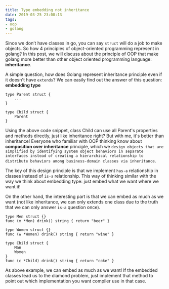 ```yaml
---
title: Type embedding not inheritance
date: 2019-03-25 23:00:13
tags:
- oop
- golang
---
```


Since we don’t have classes in go, you can say `struct` will do a job to make objects. So how 4 principles of object-oriented programming represent in golang? In this post, we will discuss about the principle of OOP that make golang more better than other object oriented programming language: __inheritance__.

<!-- more -->

A simple question, how does Golang represent inheritance principle even if it doesn't have `extends`? We can easily find out the answer of this question: __embedding type__

```golang
type Parent struct {
    ...
}

type Child struct {
    Parent
}
```

Using the above code snippet, class Child can use all Parent's properties and methods directly, just like inheritance right? But with me, it's better than inheritance! Everyone who familiar with OOP thinking know about __composition over inheritance__ principle, which we `design objects that are simplified by identifying system object behaviors in separate interfaces instead of creating a hierarchical relationship to distribute behaviors among business-domain classes via inheritance`.

The key of this design principle is that we implement `has-a` relationship in classes instead of `is-a` relationship. This way of thinking similar with the way we think about embedding type: just embed what we want where we want it!

On the other hand, the interesting part is that we can embed as much as we want (not like inheritance, we can only extends one class due to the truth that we can only answer `is-a` question once).

```golang
type Men struct {}
func (m *Men) drink() string { return "beer" }

type Women struct {}
func (w *Women) drink() string { return "wine" }

type Child struct {
    Man
    Women
}
func (c *Child) drink() string { return "coke" }
```

As above example, we can embed as much as we want! If the embedded classes lead us to the diamond problem, just implement that method to point out which implementation you want compiler use in that case.
